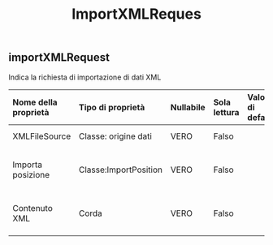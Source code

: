 ﻿---
title: ImportXMLReques
second_title: Aspose.Cells Cloud Documen
type: docs
url: /it/specification/model/importxmlrequest/
description: "Aspose.Cells Specifica del modello cloud: ImportXMLRequest. Gestisci facilmente Excel e altri fogli di calcolo con funzionalità come apertura, generazione, modifica, divisione, unione, confronto e conversione"
kwords: Excel, Office, Foglio di calcolo, Cloud REST API, ImportXMLRequest
weight: 50
---
## **importXMLRequest**

 Indica la richiesta di importazione di dati XML

| Nome della proprietà| Tipo di proprietà| Nullabile| Sola lettura| Valore di default| Descrizione|
|:- |:- |:- |:- |:- |:- |
| XMLFileSource| Classe: origine dati| VERO| Falso|| Origine del file XML|
| Importa posizione| Classe:ImportPosition| VERO| Falso|| Descrizione della posizione di importazione.|
| Contenuto XML| Corda| VERO| Falso|| Il valore predefinito di Base64String è nullo|

